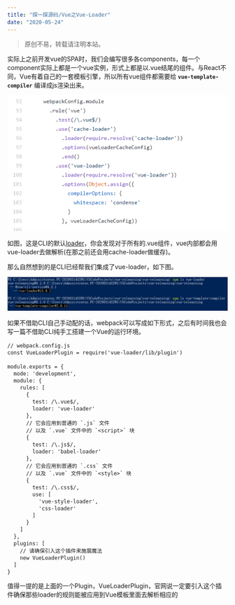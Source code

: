 ```yaml
---
title: "探一探源码/Vue之Vue-Loader"
date: "2020-05-24"
---
```


> 原创不易，转载请注明本站。

实际上之前开发vue的SPA时，我们会编写很多各components，每一个component实际上都是一个vue实例，形式上都是以.vue结尾的组件。与React不同，Vue有着自己的一套模板引擎，所以所有vue组件都需要给 **`vue-template-compiler`** 编译成js渲染出来。

![](images/image-8.png)

如图，这是CLI的默认[loader](https://github.com/vuejs/vue-cli/blob/dev/packages/%40vue/cli-service/lib/config/base.js)，你会发现对于所有的.vue组件，vue内部都会用vue-loader去做解析(在那之前还会用cache-loader做缓存)。

那么自然想到的是CLI已经帮我们集成了vue-loader，如下图。

![](images/image-9-1024x156.png)

如果不借助CLI自己手动配的话，webpack可以写成如下形式，之后有时间我也会写一篇不借助CLI纯手工搭建一个Vue的运行环境。

```
// webpack.config.js
const VueLoaderPlugin = require('vue-loader/lib/plugin')

module.exports = {
  mode: 'development',
  module: {
    rules: [
      {
        test: /\.vue$/,
        loader: 'vue-loader'
      },
      // 它会应用到普通的 `.js` 文件
      // 以及 `.vue` 文件中的 `<script>` 块
      {
        test: /\.js$/,
        loader: 'babel-loader'
      },
      // 它会应用到普通的 `.css` 文件
      // 以及 `.vue` 文件中的 `<style>` 块
      {
        test: /\.css$/,
        use: [
          'vue-style-loader',
          'css-loader'
        ]
      }
    ]
  },
  plugins: [
    // 请确保引入这个插件来施展魔法
    new VueLoaderPlugin()
  ]
}
```

值得一提的是上面的一个Plugin，VueLoaderPlugin，官网说一定要引入这个插件确保那些loader的规则能被应用到Vue模板里面去解析相应的<script><style>块。我们简单的做一个溯源。可以发现这个插件的源码相关代码截取如下:（lib/plugin-[webpack5.js](https://github.com/vuejs/vue-loader/blob/master/lib/plugin-webpack5.js)）

![](images/image-10.png)

可以隐隐约约的发现这几段代码就是使得你的这些loader应用到vue模板里面的代码。具体的运作模式大家可以自行前往解剖。

### Vue-loader的options

#### transformAssetUrls

用法:比如我现在要去是的我自定义的v-img标签的src做图片的解析，那么用下面这段代码就可以完美解决。

```
config.module
  .rule('vue')
  .use('vue-loader')
    .loader('vue-loader')
    .tap(options => {
      return {
        transformAssetUrls: {
          "v-img": 'src'
        }
      });
```

## Scoped CSS

> 我们知道，我们在编写vue组件时，可以加上"scoped"属性做到样式表的私有化，不造成污染。

具体的表现就是vue-loader会为每一个组件生成自己唯一的id，并且给每个css附上id的属性选择器，并且给每个标签附上自己唯一的id。 如下图。

![](images/image-11.png)

![](images/image-12.png)

![](images/image-13.png)

**_So，how it works？_**

这里我贴一个国内大神的[剖析](https://www.shymean.com/article/%E4%BB%8Evue-loader%E6%BA%90%E7%A0%81%E5%88%86%E6%9E%90CSS-Scoped%E7%9A%84%E5%AE%9E%E7%8E%B0)，我认为写的非常不错，我也是按照他的写法来学习的。

这里给出博文中的总结。Thanks to [shymean](https://www.shymean.com/)，学习良多。

回过头来整理一下`vue-loader`的工作流程

- 首先需要在webpack配置中注册`VueLoaderPlugin`
    - 在插件中，会复制当前项目webpack配置中的rules项，当资源路径包含`query.lang`时通过`resourceQuery`匹配相同的rules并执行对应loader时
    - 插入一个公共的loader，并在`pitch`阶段根据`query.type`插入对应的自定义loader
- 准备工作完成后，当加载`*.vue`时会调用`vue-loader`，
    - 一个单页面组件文件会被解析成一个`descriptor`对象，包含`template`、`script`、`styles`等属性对应各个标签，
    - 对于每个标签，会根据标签属性拼接`src?vue&query`引用代码，其中`src`为单页面组件路径，query为一些特性的参数，比较重要的有`lang`、`type`和`scoped`
        - 如果包含`lang`属性，会匹配与该后缀相同的rules并应用对应的loaders
        - 根据`type`执行对应的自定义loader，`template`将执行`templateLoader`、`style`将执行`stylePostLoader`
- 在`templateLoader`中，会通过`vue-template-compiler`将template转换为render函数，在此过程中，
    - 会将传入的`scopeId`追加到每个标签的`segments`上，最后作为vnode的配置属性传递给`createElemenet`方法，
    - 在render函数调用并渲染页面时，会将`scopeId`属性作为原始属性渲染到页面上
- 在`stylePostLoader`中，通过PostCSS解析style标签内容，同时通过`scopedPlugin`为每个选择器追加一个`[scopeId]`的属性选择器

相关源码我整理了一下:

lib/loaders/[pitcher.js](https://github.com/vuejs/vue-loader/blob/master/lib/loaders/pitcher.js)

lib/loaders/[stylePostLoader.js](https://github.com/vuejs/vue-loader/blob/master/lib/loaders/stylePostLoader.js)

lib/loaders/[templateLoader.js](https://github.com/vuejs/vue-loader/blob/master/lib/loaders/templateLoader.js)
